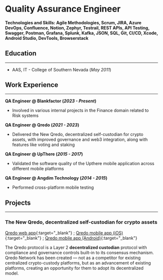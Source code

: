 # Quality Assurance Engineer

#### Technologies and Skills: Agile Methodologies, Scrum, JIRA, Azure DevOps, Confluence, Notion, Zephyr, Testrail, REST APIs, API Testing, Swagger, Postman, Grafana, Splunk, Kafka, JSON, SQL, Git, CI/CD, Xcode, Android Studio, DevTools, Browserstack


## Education 

___
 
- AAS, IT - College of Southern Nevada (_May 2011_)

## Work Experience

___

**QA Engineer @ Blankfactor (_2023 - Present_)**
-  Involved in various internal projects in the Finance domain related to Risk systems

**QA Engineer @ Qredo (_2021 - 2023_)**
-  Delivered the New Qredo, decentralized self-custodian for crypto assets, with improved governance and web3 integration, along with features like voting and staking

**QA Engineer @ UpThere (_2015 - 2017_)**
- Validated the software quality of the Upthere mobile application across different mobile platforms

**QA Engineer @ Angdim Technology (_2014 - 2015_)**
- Performed cross-platform mobile testing

## Projects

___
 
### The New Qredo, decentralized self-custodian for crypto assets
[Qredo web app](https://www.qredo.com/){:target="_blank"} ; [Qredo mobile app (iOS)](https://apps.apple.com/il/app/qredo-network-signing-app/id1515898075){:target="_blank"} ; [Qredo mobile app (Android)](https://play.google.com/store/apps/details?id=com.qredoapp&hl=en&gl=US){:target="_blank"}

The Qredo protocol is a Layer 2 **decentralized custodian** protocol with compliance and governance controls built-in to its consensus mechanism. Qredo Network has been created — not as a competitor for existing centralized crypto-custody platforms, but as an advancement of existing platforms, creating an opportunity for them to adopt its decentralized model.
